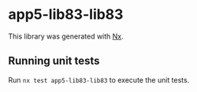 # app5-lib83-lib83

This library was generated with [Nx](https://nx.dev).

## Running unit tests

Run `nx test app5-lib83-lib83` to execute the unit tests.
